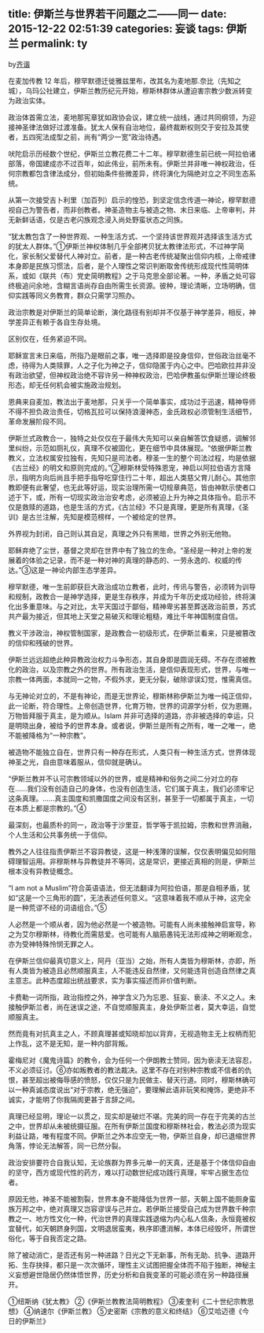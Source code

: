 title: 伊斯兰与世界若干问题之二——同一
date: 2015-12-22 02:51:39
categories: 妄谈
tags: 伊斯兰
permalink: ty
---
by[齐谐](http://caute.net/about/)

在麦加传教 12 年后，穆罕默德迁徙雅兹里布，改其名为麦地那.奈比（先知之城），乌玛公社建立，伊斯兰教历纪元开始，穆斯林群体从遭迫害宗教少数派转变为政治实体。

政治体首需立法，麦地那宪章犹如政协会议，建立统一战线，通过共同纲领，为迎接神圣律法做好过渡准备。犹太人保有自治地位，最终裁断权则交于安拉及其使者，五四宪法成型之前，尚有“两少一宽”政治待遇。
<!--more-->

吠陀启示历经数个世纪，伊斯兰立教花费二十二年。穆罕默德生前已统一阿拉伯诸部落，帝国建成亦不过百年，如此伟业，前所未有。伊斯兰并非唯一神权政治，任何宗教都包含律法成分，但初始条件些微差异，终将演化为隔绝对立之不同生态系统。

从第一次接受吉卜利里（加百列）启示的惶恐，到坚定信念传道一神论，穆罕默德视自己为警告者，而非创教者。神圣造物主与被造之物、末日来临、上帝审判，并无新鲜话语，仅是古老闪族观念浸入尚处野蛮状态之同族。

“犹太教包含了一种世界观、一种生活方式、一个坚持该世界观并选择该生活方式的犹太人群体。”①伊斯兰神权体制几乎全部拷贝犹太教律法形式，不过神学简化，家长制父爱替代人神对立。前者，是一种古老传统凝聚出信仰内核，上帝戒律本身即是民族习惯法，后者，是个人理性之常识判断取舍传统形成现代性简明体系，或如《联共（布）党史简明教程》之于马克思全部论著。一种，矛盾之处可容终极追问余地，含糊言语尚存自由所需生长资源。彼种，理论清晰，立场明确，信仰实践等同义务教育，群众只需学习照办。

政治宗教是对伊斯兰的简单论断，演化路径有别却并不仅基于神学差异，相反，神学差异正有赖于各自生存处境。

区别仅在，任务紧迫不同。

耶稣宣言末日来临，所指乃是眼前之事，唯一选择即是投身信仰，世俗政治丝毫不虑，待得为人类赎罪，人之子化为神之子，信仰隐匿于内心之中。巴哈欧拉并非没有政治欲望，但神权政治绝不容许另一种神权政治，巴哈伊教虽似伊斯兰理论终极形态，却无任何机会被实施政治规划。

恩典来自麦加，教法出于麦地那，只关乎一个简单事实，成功过于迅速，精神导师不得不担负政治责任，切格瓦拉可以保持浪漫神态，金氏政权必须管制生活细节，革命发展阶段不同。

伊斯兰式政教合一，独特之处仅仅在于最伟大先知可以亲自解答饮食疑惑，调解邻里纠纷，示范如厕礼仪，真理不仅被固化，更在细节中具体展现。“依据伊斯兰教教义，立法权属安拉独有，先知只是司法者。穆圣一生的整个司法过程，均是依据《古兰经》的明文和原则完成的。”②穆斯林受特殊恩宠，神启以阿拉伯语方言降示，指明方向后尚且手把手指导吃穿住行二十年，超出人类慈父育儿耐心。其他宗教即便有此奢望，也无此等好运，现实治理所需一切规章典范，皆由神默示使者口述于下，或，所有一切现实政治治安考虑，必须被迫上升为神之具体指令。启示不仅是救赎的道路，也是生活的方式，《古兰经》不只是真理，更是所有真理，《圣训》是古兰注解，先知是模范榜样，一个被给定的世界。

外界视为封闭，自己则认其自足，真理之外只有黑暗，世界之外别无他物。

耶稣弃绝了尘世，基督之灵却在世界中有了独立的生命。“圣经是一种对上帝的发展着的体验之记录，而不是一种对神的真理的静态的、一劳永逸的、权威的传达。”③这是一神论内部生态学差异。

穆罕默德，唯一生前即获巨大政治成功立教者，此时，传讯与警告，必须转为训导和规制，政教合一是神学选择，更是生存秩序，并成为千年历史成功经验，终将演化出多重意味。与之对比，太平天国过于鄙俗，精神卑劣甚至葬送政治前景，苏式共产最为接近，但其地上天堂之易破灭和理论粗糙，难比千年神国制度自信。

教义干涉政治，神权管制国家，是政教合一初级形式，在伊斯兰看来，只是被篡改的信仰和残破的世界。

伊斯兰远远超绝此种异教政治权力斗争形态，其自身即是圆润无碍。不存在须被教化的政治，以及宗教之外的世界。所有政治生活，是信仰表现形式，世界，与唯一宗教一体两面，本就同一之物，不假外求，更无分裂，破除谬误幻觉，惟需真信。

与无神论对立的，不是有神论，而是无世界论，穆斯林称伊斯兰为唯一纯正信仰，此一论断，符合理性。上帝创造世界，化育万物，世界的词源学分析，仅为恩赐，万物皆拜服于真主，是为顺从。Islam 并非可选择的道路，亦非被选择的幸运，只是明晓出身，被给予的世界本身。或者说，伊斯兰是所有之所有，唯一之唯一，绝不能被降格为“一种宗教”。

被造物不能独立自在，世界只有一种存在形式，人类只有一种生活方式，世界体现神圣之光，自由意味着服从，信仰就是确认。

“伊斯兰教并不认可宗教领域以外的世界，或是精神和俗务之间二分对立的存在……我们没有创造自己的身体，也没有创造生活，它们属于真主，我们必须牢记这条真理。……真主国度和凯撒国度之间没有区别，甚至于一切都属于真主，一切在本质上都是宗教的。”④

最深刻，也最质朴的同一，政治等于沙里亚，哲学等于凯拉姆，宗教和世界消融，个人生活和公共事务统一于信仰。

教外之人往往指责伊斯兰不容异教徒，这是一种浅薄的误解，仅仅表明偏见如何阻碍理智运用。非穆斯林与异教徒并不等同，这是常识，更接近真相的则是，伊斯兰根本没有异教徒概念。

“I am not a Muslim”符合英语语法，但无法翻译为阿拉伯语，那是自相矛盾，犹如“这是一个三角形的圆”，无法表述任何意义。“这意味着我不顺从于神，这完全是一种荒谬不经的词语组合。”⑤

人必然是一个顺从者，因为他必然是一个被造物。可能有人尚未接触神启宣导，称之为艾尔穆斯林，待教化而需慈爱。也可能有人脑筋愚钝无法形成神之明晰观念，亦为受神特殊怜悯无罪之人。

在伊斯兰信仰最真切意义上，阿丹（亚当）之始，所有人类皆为穆斯林，亦即，所有人类皆为被造且必然顺服真主，人不能违反自然律，又何能违背创造自然律之真主意志。此种态度超出统战要求，实为事实描述而非价值判断。

卡费勒一词所指，政治指控之外，神学含义乃为忘恩、狂妄、亵渎、不义之人。未接触伊斯兰者，尚在迷误之途，不自觉顺服真主，身处伊斯兰者，莫大幸运，自觉顺服真主。

然而竟有对抗真主之人，不顾真理甚或知晓却加以背弃，无视造物主无上权柄而犯上作乱，这不是无知，是一种内部背叛。

霍梅尼对《魔鬼诗篇》的教令，会为任何一个伊朗教士赞同，因为亵渎无法容忍，不义必须征讨。⑥亦如叛教者的教法裁决。这里不存在对别种宗教或不信者的仇恨，甚至超出被侮辱感的愤怒，仅仅只是为民做主、替天行道。同时，穆斯林确可以一种真诚态度说出“对于宗教，绝无强迫”，要理解此语非玩笑和掩饰，更绝非不诚实，才能明了你我隔阂更甚于言辞之间。

真理已经显明，理论一以贯之，现实却是破烂不堪。完美的同一存在于完美的古兰之中，世界却从未被统摄征服。在所有伊斯兰国度和穆斯林社会，教法必须为现实利益让路，唯有程度不同。伊斯兰之外本应空无一物，伊斯兰自身，却已退缩世界角落，悖论无法解答，同一已然分裂。

政治安排要符合自我认知，无论族群为界多元单一的天真，还是基于个体信仰自由的坚守，西方或现代性的药方，难以打动数世纪成功践行真理，牢牢占据生态位者。

原因无他，神圣不能被割裂，世界本身不能降低为世界一部，天朝上国不能厕身蛮族万邦之中，绝对真理又岂容谬误与己并立。若伊斯兰接受自己成为世界数千种宗教之一、地方性文化一种，代治世界的真理实践退缩为内心私人信条，永恒竟被权宜替代，如天朝跻身列国，文明退居蛮夷，秩序即遭消解，本体已经毁坏，所谓世俗化，等于自我否定之路。

除了被动消亡，是否还有另一种进路？日光之下无新事，所有无助、抗争、道路开拓、生存抉择，都只是一次次循环，理性主义试图把握全体而不陷于独断，神秘主义妄想避世隐居仍然体悟世界，历史分析和自我变革的可能必须在另一种路径展开。

①纽斯纳《犹太教》
②《伊斯兰教教法简明教程》
③麦奎利《二十世纪宗教思想》
④纳速尔《伊斯兰教》
⑤史密斯《宗教的意义和终结》
⑥艾哈迈德《今日的伊斯兰》